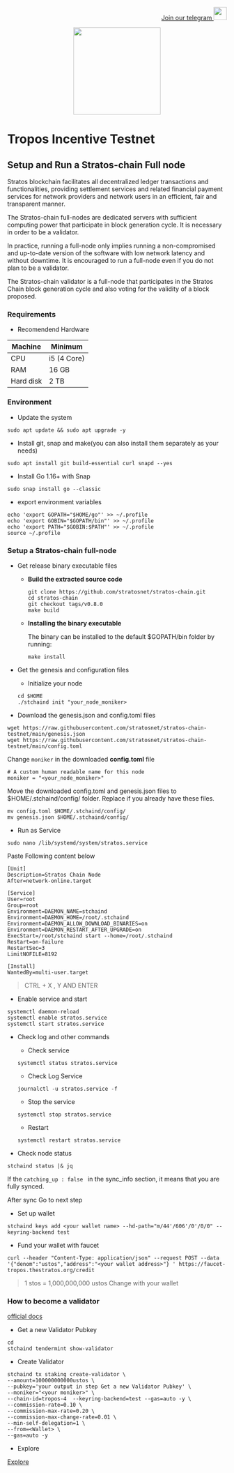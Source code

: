 <p style="font-size:14px" align="right">
<a href="https://t.me/GenzDrops" target="_blank">Join our telegram <img src="https://user-images.githubusercontent.com/50621007/183283867-56b4d69f-bc6e-4939-b00a-72aa019d1aea.png" width="30"/></a>

<p align="center">    
<img height="200" height="auto" src="https://user-images.githubusercontent.com/94878333/196433354-4a7efeb3-6f75-4a95-bdd0-bca5e0e6187f.png">
</p>

# Tropos Incentive Testnet

## Setup and Run a Stratos-chain Full node

Stratos blockchain facilitates all decentralized ledger transactions and functionalities, providing settlement services and related financial payment services for network providers and network users in an efficient, fair and transparent manner.

The Stratos-chain full-nodes are dedicated servers with sufficient computing power that participate in block generation cycle. It is necessary in order to be a validator.

In practice, running a full-node only implies running a non-compromised and up-to-date version of the software with low network latency and without downtime. It is encouraged to run a full-node even if you do not plan to be a validator.

The Stratos-chain validator is a full-node that participates in the Stratos Chain block generation cycle and also voting for the validity of a block proposed.

### Requirements

* Recomendend Hardware

|  Machine |  Minimum  |
| ------------ | ------------ |
| CPU       | i5 (4 Core) |
| RAM       | 16 GB       |
| Hard disk | 2 TB        |

### Environment 

* Update the system
```
sudo apt update && sudo apt upgrade -y
```
    
* Install git, snap and make(you can also install them separately as your needs)
```
sudo apt install git build-essential curl snapd --yes
```

* Install Go 1.16+ with Snap 
```
sudo snap install go --classic
```

* export environment variables
```
echo 'export GOPATH="$HOME/go"' >> ~/.profile
echo 'export GOBIN="$GOPATH/bin"' >> ~/.profile
echo 'export PATH="$GOBIN:$PATH"' >> ~/.profile
source ~/.profile
```

### Setup a Stratos-chain full-node

* Get release binary executable files


  - **Build the extracted source code**
  
    ```
    git clone https://github.com/stratosnet/stratos-chain.git
    cd stratos-chain
    git checkout tags/v0.8.0
    make build
    ```
    
  - **Installing the binary executable**
    
    The binary can be installed to the default $GOPATH/bin folder by running:

    ```
    make install
    ```

* Get the genesis and configuration files

  - Initialize your node
  
  ```
  cd $HOME
  ./stchaind init "your_node_moniker>
  ```
  
* Download the genesis.json and config.toml files

```
wget https://raw.githubusercontent.com/stratosnet/stratos-chain-testnet/main/genesis.json
wget https://raw.githubusercontent.com/stratosnet/stratos-chain-testnet/main/config.toml
```

Change `moniker` in the downloaded **config.toml** file

```
# A custom human readable name for this node
moniker = "<your_node_moniker>"
```

Move the downloaded config.toml and genesis.json files to $HOME/.stchaind/config/ folder. Replace if you already have these files.

```
mv config.toml $HOME/.stchaind/config/
mv genesis.json $HOME/.stchaind/config/
```

* Run as Service

```
sudo nano /lib/systemd/system/stratos.service
```

Paste Following content below

```
[Unit]
Description=Stratos Chain Node
After=network-online.target

[Service]
User=root
Group=root
Environment=DAEMON_NAME=stchaind
Environment=DAEMON_HOME=/root/.stchaind
Environment=DAEMON_ALLOW_DOWNLOAD_BINARIES=on
Environment=DAEMON_RESTART_AFTER_UPGRADE=on
ExecStart=/root/stchaind start --home=/root/.stchaind
Restart=on-failure
RestartSec=3
LimitNOFILE=8192

[Install]
WantedBy=multi-user.target
```

>CTRL + X , Y AND ENTER

* Enable service and start 

```
systemctl daemon-reload
systemctl enable stratos.service
systemctl start stratos.service
```

*  Check log and other commands
    - Check service 
    ```
    systemctl status stratos.service
    ```
  
    - Check Log Service 
    ```
    journalctl -u stratos.service -f 
    ```
  
    - Stop the service
    ```
    systemctl stop stratos.service
    ```
  
    - Restart 
    ```
    systemctl restart stratos.service
    ```
    
* Check node status

```
stchaind status |& jq
```

If the `catching_up : false ` in the sync_info section, it means that you are fully synced.

After sync Go to next step

* Set up wallet 

```
stchaind keys add <your wallet name> --hd-path="m/44'/606'/0'/0/0" --keyring-backend test
```

* Fund your wallet with faucet 

```
curl --header "Content-Type: application/json" --request POST --data '{"denom":"ustos","address":"<your wallet address>"} ' https://faucet-tropos.thestratos.org/credit
```

>1 stos = 1,000,000,000 ustos
Change <your wallet address> with your wallet

### How to become a validator 

[official docs](https://github.com/stratosnet/stratos-chain/wiki/How-to-Become-a-Validator)

* Get a new Validator Pubkey

```
cd
stchaind tendermint show-validator
```

* Create Validator
  
```
stchaind tx staking create-validator \
--amount=100000000000ustos \
--pubkey='your output in step Get a new Validator Pubkey' \
--moniker="<your moniker>" \
--chain-id=tropos-4  --keyring-backend=test --gas=auto -y \
--commission-rate=0.10 \
--commission-max-rate=0.20 \
--commission-max-change-rate=0.01 \
--min-self-delegation=1 \
--from=<Wallet> \
--gas=auto -y
  ```
  
* Explore
  
[Explore](https://explorer-tropos.thestratos.org/validators)
  

